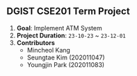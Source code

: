 ## DGIST CSE201 Term Project

1. **Goal**: Implement ATM System
2. **Project Duration**: `23-10-23` ~ `23-12-01`
3. **Contributors**
   - Mincheol Kang
   - Seungtae Kim (202011047)
   - Youngjin Park (202011083)
